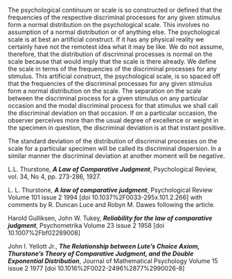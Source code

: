 The psychological continuum or scale is so constructed or defined that the frequencies of the respective discriminal processes for any given stimulus form a normal distribution on the psychological scale. This involves no assumption of a normal distribution or of anything else. The psychological scale is at best an artificial construct. If it has any physical reality we certainly have not the remotest idea what it may be like. We do not assume, therefore, that the distribution of discriminal processes is normal on the scale because that would imply that the scale is there already. We define the scale in terms of the frequencies of the discriminal processes for any stimulus. This artificial construct, the psychological scale, is so spaced off that the frequencies of the discriminal processes for any given stimulus form a normal distribution on the scale. The separation on the scale between the discriminal process for a given stimulus on any particular occasion and the modal discriminal process for that stimulus we shall call the discriminal deviation on that occasion. If on a particular occasion, the observer perceives more than the usual degree of excellence or weight in the specimen in question, the discriminal deviation is at that instant positive.

The standard deviation of the distribution of discriminal processes on the scale for a particular specimen will be called its discriminal dispersion. In a similar manner the discriminal deviation at another moment will be negative.

L.L. Thurstone, __*A Law of Comparative Judgment*__, Psychological Review, vol. 34, No 4, pp. 273-286, 1927.

L. L. Thurstone, __*A law of comparative judgment*__, Psychological Review Volume 101 issue 2 1994 [doi 10.1037%2F0033-295x.101.2.266]  with comments by R. Duncan Luce and Robyn M. Dawes following the article.

Harold Gulliksen, John W. Tukey, __*Reliability for the law of comparative judgment*__, Psychometrika Volume 23 issue 2 1958 [doi 10.1007%2Fbf02289008] 

John I. Yellott Jr., __*The Relationship between Lute’s Choice Axiom, Thurstone’s Theory of Comparative Judgment, and the Double Exponential Distribution*__, Journal of Mathematical Psychology Volume 15 issue 2 1977 [doi 10.1016%2F0022-2496%2877%2990026-8] 

